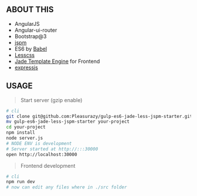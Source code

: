 ## ABOUT THIS

- AngularJS
- Angular-ui-router
- Bootstrap@3
- [jspm](http://jspm.io/)
- ES6 by [Babel](https://babeljs.io/)
- [Lesscss](http://lesscss.org/)
- [Jade Template Engine](http://jade-lang.com/) for Frontend
- [expressjs](http://expressjs.com/)

## USAGE

> Start server (gzip enable)

```sh
# cli
git clone git@github.com:Pleasurazy/gulp-es6-jade-less-jspm-starter.git
mv gulp-es6-jade-less-jspm-starter your-project
cd your-project
npm install
node server.js
# NODE ENV is development
# Server started at http://:::30000
open http://localhost:30000
```

> Frontend development

```sh
# cli
npm run dev
# now can edit any files where in ./src folder
```
